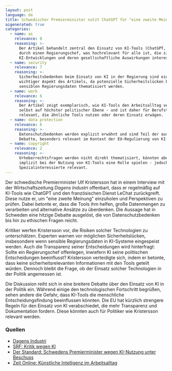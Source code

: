 ```yaml
---
layout: post
language: de
title: Schwedischer Premierminister nutzt ChatGPT für "eine zweite Meinung"
aigenerated: true
categories:
  - name: ai
    relevance: 8
    reasoning: >-
      Der Artikel behandelt zentral den Einsatz von KI-Tools (ChatGPT, LeChat)
      durch einen Regierungschef, was hochrelevant für alle ist, die sich für
      KI-Entwicklungen und deren gesellschaftliche Auswirkungen interessieren.
  - name: security
    relevance: 7
    reasoning: >-
      Sicherheitsbedenken beim Einsatz von KI in der Regierung sind ein
      wichtiger Aspekt des Artikels, da potenzielle Sicherheitslücken bei
      sensiblen Regierungsdaten thematisiert werden.
  - name: work
    relevance: 6
    reasoning: >-
      Der Artikel zeigt exemplarisch, wie KI-Tools den Arbeitsalltag verändern -
      selbst auf höchster politischer Ebene - und ist daher für Berufstätige
      relevant, die ähnliche Tools nutzen oder deren Einsatz erwägen.
  - name: data protection
    relevance: 6
    reasoning: >-
      Datenschutzbedenken werden explizit erwähnt und sind Teil der ausgelösten
      Debatte, besonders relevant im Kontext der EU-Regulierung von KI-Systemen.
  - name: copyright
    relevance: 2
    reasoning: >-
      Urheberrechtsfragen werden nicht direkt thematisiert, könnten aber
      implizit bei der Nutzung von KI-Tools eine Rolle spielen - jedoch nur für
      Spezialinteressierte relevant.
---
```


Der schwedische Premierminister Ulf Kristersson hat in einem Interview mit der Wirtschaftszeitung *Dagens Industri* offenbart, dass er regelmäßig auf KI-Tools wie ChatGPT und den französischen Dienst LeChat zurückgreift. Diese nutze er, um "eine zweite Meinung" einzuholen und Perspektiven zu prüfen. Dabei betonte er, dass die Tools ihm helfen, große Datenmengen zu verarbeiten und alternative Ansätze zu überdenken. Die Aussage hat in Schweden eine hitzige Debatte ausgelöst, die von Datenschutzbedenken bis hin zu ethischen Fragen reicht.

<!--more-->

Kritiker werfen Kristersson vor, die Risiken solcher Technologien zu unterschätzen. Experten warnen vor möglichen Sicherheitslücken, insbesondere wenn sensible Regierungsdaten in KI-Systeme eingespeist werden. Auch die Transparenz seiner Entscheidungen wird hinterfragt: Sollte ein Regierungschef offenlegen, inwiefern KI seine politischen Entscheidungen beeinflusst? Kristersson verteidigte sich, indem er betonte, dass keine sicherheitsrelevanten Informationen mit den Tools geteilt würden. Dennoch bleibt die Frage, ob der Einsatz solcher Technologien in der Politik angemessen ist.

Die Diskussion reiht sich in eine breitere Debatte über den Einsatz von KI in der Politik ein. Während einige den technologischen Fortschritt begrüßen, sehen andere die Gefahr, dass KI-Tools die menschliche Entscheidungsfindung beeinflussen könnten. Die EU hat kürzlich strengere Regeln für den Einsatz von KI verabschiedet, die mehr Transparenz und Dokumentation fordern. Diese könnten auch für Politiker wie Kristersson relevant werden.

### Quellen
- [Dagens Industri](https://www.dagensindustri.se)  
- [SRF: Kritik wegen KI](https://www.srf.ch/news/international/kritik-wegen-ki-wie-chatgpt-schwedens-premier-ins-straucheln-bringt)  
- [Der Standard: Schwedens Premierminister wegen KI-Nutzung unter Beschuss](https://www.derstandard.de/story/3000000282413/nicht-fuer-chatgpt-gestimmt-schwedens-premierminister-wegen-ki-nutzung-unter-beschuss)  
- [Zeit Online: Künstliche Intelligenz im Arbeitsalltag](https://www.zeit.de/politik/ausland/2025-08/kristersson-ulf-schweden-ministerpraesident-kuenstliche-intelligenz)
